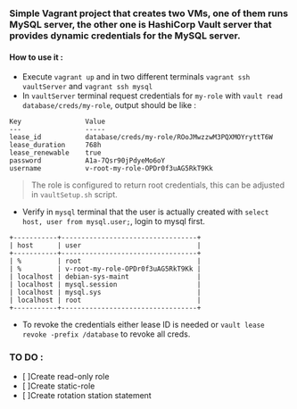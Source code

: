 ### Simple Vagrant project that creates two VMs, one of them runs MySQL server, the other one is HashiCorp Vault server that provides dynamic credentials for the MySQL server.

#### How to use it :

- Execute `vagrant up` and in two different terminals `vagrant ssh vaultServer` and `vagrant ssh mysql`
- In `vaultServer` terminal request credentials for `my-role` with `vault read database/creds/my-role`, output should be like :
```
Key                Value
---                -----
lease_id           database/creds/my-role/ROoJMwzzwM3PQXMOYryttT6W
lease_duration     768h
lease_renewable    true
password           A1a-7Qsr90jPdyeMo6oY
username           v-root-my-role-OPDr0f3uAG5RkT9Kk
```
> The role is configured to return root credentials, this can be adjusted in `vaultSetup.sh` script.
- Verify in `mysql` terminal that the user is actually created with `select host, user from mysql.user;`, login to mysql first.
```
+-----------+----------------------------------+
| host      | user                             |
+-----------+----------------------------------+
| %         | root                             |
| %         | v-root-my-role-OPDr0f3uAG5RkT9Kk |
| localhost | debian-sys-maint                 |
| localhost | mysql.session                    |
| localhost | mysql.sys                        |
| localhost | root                             |
+-----------+----------------------------------+
```
- To revoke the credentials either lease ID is needed or `vault lease revoke -prefix /database` to revoke all creds.

### TO DO :
- [ ]Create read-only role
- [ ]Create static-role
- [ ]Create rotation station statement